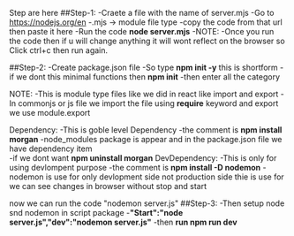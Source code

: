 Step are here
##Step-1:
   -Craete a file with the name of server.mjs
   -Go to https://nodejs.org/en
   -.mjs -> module file type
   -copy the code from that url then paste it here
   -Run the code **node server.mjs**
   -NOTE:
     -Once you run the code then if u will change anything it will wont reflect on the browser 
  so Click ctrl+c then run again.

  ##Step-2:
     -Create package.json file 
     -So type **npm init -y** this is shortform
     -if we dont this minimal functions then **npm init**
     -then enter all the category

   NOTE:
     -This is module type files like we did in react like import and export
     -In commonjs or js file we import the file using **require** keyword and export we use module.export

   Dependency:
    -This is goble level Dependency 
    -the comment is **npm install morgan**
    -node_modules package is appear and in the package.json file we have dependency item    
    -if we dont want **npm uninstall morgan**
   DevDependency:
   -This is only for using devlompent purpose
   -the comment is **npm install -D nodemon**
   -nodemon is use for only devlopment side not production side thie is use for we can see changes in browser without stop and start

now we can run the code "nodemon server.js"
##Step-3:
   -Then setup node snd nodemon in script package
   -**"Start":"node server.js","dev":"nodemon server.js"**
   -then **run npm run dev**
